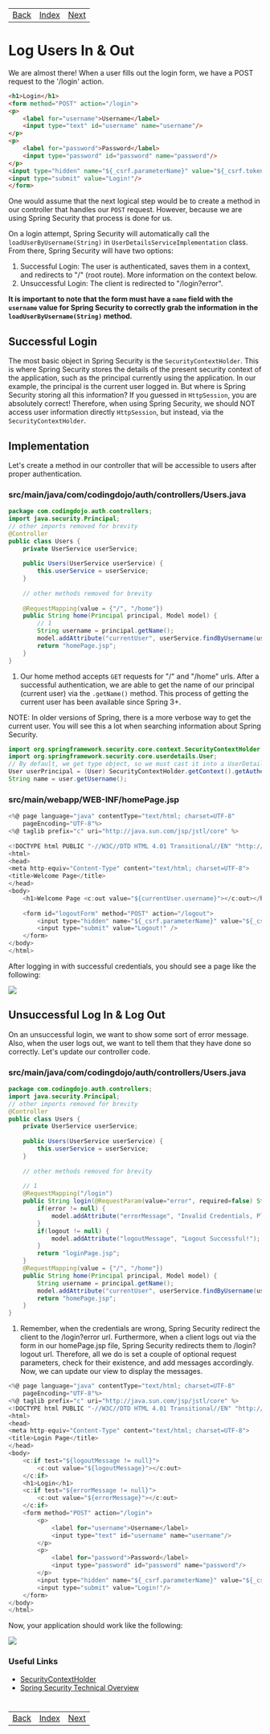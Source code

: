 <table width="100%">
    <tr>
        <td><a href="./006_User_Details_Service.md">Back</a></td>
        <td><a href="../Index.md">Index</a></td>
        <td><a href="./008_Validations.md">Next</a></td>
    </tr>
</table>

#

#   Log Users In & Out
We are almost there! When a user fills out the login form, we have a POST request to the '/login' action.
```html
<h1>Login</h1>
<form method="POST" action="/login">
<p>
    <label for="username">Username</label>
    <input type="text" id="username" name="username"/>
</p>
<p>
    <label for="password">Password</label>
    <input type="password" id="password" name="password"/>
</p>
<input type="hidden" name="${_csrf.parameterName}" value="${_csrf.token}"/>
<input type="submit" value="Login!"/>
</form>
```
One would assume that the next logical step would be to create a method in our controller that handles our `POST` request. However, because we are using Spring Security that process is done for us.

On a login attempt, Spring Security will automatically call the `loadUserByUsername(String)` in `UserDetailsServiceImplementation` class. From there, Spring Security will have two options:

1.  Successful Login: The user is authenticated, saves them in a context, and redirects to "/" (root route). More information on the context below.
2.  Unsuccessful Login: The client is redirected to "/login?error".

__It is important to note that the form must have a `name` field with the `username` value for Spring Security to correctly grab the information in the `loadUserByUsername(String)` method.__
##  __Successful Login__
The most basic object in Spring Security is the `SecurityContextHolder`. This is where Spring Security stores the details of the present security context of the application, such as the principal currently using the application. In our example, the principal is the current user logged in. But where is Spring Security storing all this information? If you guessed in `HttpSession`, you are absolutely correct! Therefore, when using Spring Security, we should NOT access user information directly `HttpSession`, but instead, via the `SecurityContextHolder`.

##  __Implementation__
Let's create a method in our controller that will be accessible to users after proper authentication.

### __src/main/java/com/codingdojo/auth/controllers/Users.java__
```java
package com.codingdojo.auth.controllers;
import java.security.Principal;
// other imports removed for brevity
@Controller
public class Users {
    private UserService userService;
    
    public Users(UserService userService) {
        this.userService = userService;
    }
    
    // other methods removed for brevity
    
    @RequestMapping(value = {"/", "/home"})
    public String home(Principal principal, Model model) {
        // 1
        String username = principal.getName();
        model.addAttribute("currentUser", userService.findByUsername(username));
        return "homePage.jsp";
    }
}
```
1.  Our home method accepts `GET` requests for "/" and "/home" urls. After a successful authentication, we are able to get the name of our principal (current user) via the `.getName()` method. This process of getting the current user has been available since Spring 3+.

NOTE: In older versions of Spring, there is a more verbose way to get the current user. You will see this a lot when searching information about Spring Security.
```java
import org.springframework.security.core.context.SecurityContextHolder;
import org.springframework.security.core.userdetails.User;
// By default, we get type object, so we must cast it into a UserDetails object.
User userPrincipal = (User) SecurityContextHolder.getContext().getAuthentication().getPrincipal();
String name = user.getUsername(); 
```

### __src/main/webapp/WEB-INF/homePage.jsp__
```js
<%@ page language="java" contentType="text/html; charset=UTF-8"
    pageEncoding="UTF-8"%>
<%@ taglib prefix="c" uri="http://java.sun.com/jsp/jstl/core" %>
    
<!DOCTYPE html PUBLIC "-//W3C//DTD HTML 4.01 Transitional//EN" "http://www.w3.org/TR/html4/loose.dtd">
<html>
<head>
<meta http-equiv="Content-Type" content="text/html; charset=UTF-8">
<title>Welcome Page</title>
</head>
<body>
    <h1>Welcome Page <c:out value="${currentUser.username}"></c:out></h1>
    
    <form id="logoutForm" method="POST" action="/logout">
        <input type="hidden" name="${_csrf.parameterName}" value="${_csrf.token}"/>
        <input type="submit" value="Logout!" />
    </form>
</body>
</html>
```
After logging in with successful credentials, you should see a page like the following:

<img src="./../../000_img/successfullLogin.png">

##  __Unsuccessful Log In & Log Out__
On an unsuccessful login, we want to show some sort of error message. Also, when the user logs out, we want to tell them that they have done so correctly. Let's update our controller code.

### __src/main/java/com/codingdojo/auth/controllers/Users.java__
```java
package com.codingdojo.auth.controllers;
import java.security.Principal;
// other imports removed for brevity
@Controller
public class Users {
    private UserService userService;
    
    public Users(UserService userService) {
        this.userService = userService;
    }
    
    // other methods removed for brevity
    
    // 1
    @RequestMapping("/login")
    public String login(@RequestParam(value="error", required=false) String error, @RequestParam(value="logout", required=false) String logout, Model model) {
        if(error != null) {
            model.addAttribute("errorMessage", "Invalid Credentials, Please try again.");
        }
        if(logout != null) {
            model.addAttribute("logoutMessage", "Logout Successful!");
        }
        return "loginPage.jsp";
    }
    @RequestMapping(value = {"/", "/home"})
    public String home(Principal principal, Model model) {
        String username = principal.getName();
        model.addAttribute("currentUser", userService.findByUsername(username));
        return "homePage.jsp";
    }
}
```
1.  Remember, when the credentials are wrong, Spring Security redirect the client to the /login?error url. Furthermore, when a client logs out via the form in our homePage.jsp file, Spring Security redirects them to /login?logout url. Therefore, all we do is set a couple of optional request parameters, check for their existence, and add messages accordingly. Now, we can update our view to display the messages.
```js
<%@ page language="java" contentType="text/html; charset=UTF-8"
    pageEncoding="UTF-8"%>
<%@ taglib prefix="c" uri="http://java.sun.com/jsp/jstl/core" %>
<!DOCTYPE html PUBLIC "-//W3C//DTD HTML 4.01 Transitional//EN" "http://www.w3.org/TR/html4/loose.dtd">
<html>
<head>
<meta http-equiv="Content-Type" content="text/html; charset=UTF-8">
<title>Login Page</title>
</head>
<body>
    <c:if test="${logoutMessage != null}">
        <c:out value="${logoutMessage}"></c:out>
    </c:if>
    <h1>Login</h1>
    <c:if test="${errorMessage != null}">
        <c:out value="${errorMessage}"></c:out>
    </c:if>
    <form method="POST" action="/login">
        <p>
            <label for="username">Username</label>
            <input type="text" id="username" name="username"/>
        </p>
        <p>
            <label for="password">Password</label>
            <input type="password" id="password" name="password"/>
        </p>
        <input type="hidden" name="${_csrf.parameterName}" value="${_csrf.token}"/>
        <input type="submit" value="Login!"/>
    </form>
</body>
</html>
```
Now, your application should work like the following:

<img src="./../../000_img/loggingOut.gif">

### __Useful Links__
*   [SecurityContextHolder](http://docs.spring.io/spring-security/site/docs/4.0.4.RELEASE/apidocs/org/springframework/security/core/context/SecurityContextHolder.html)
*   [Spring Security Technical Overview](https://docs.spring.io/spring-security/site/docs/3.0.x/reference/technical-overview.html)

#

[]()
<table width="100%">
    <tr>
        <td><a href="./006_User_Details_Service.md">Back</a></td>
        <td><a href="../Index.md">Index</a></td>
        <td><a href="./008_Validations.md">Next</a></td>
    </tr>
</table>